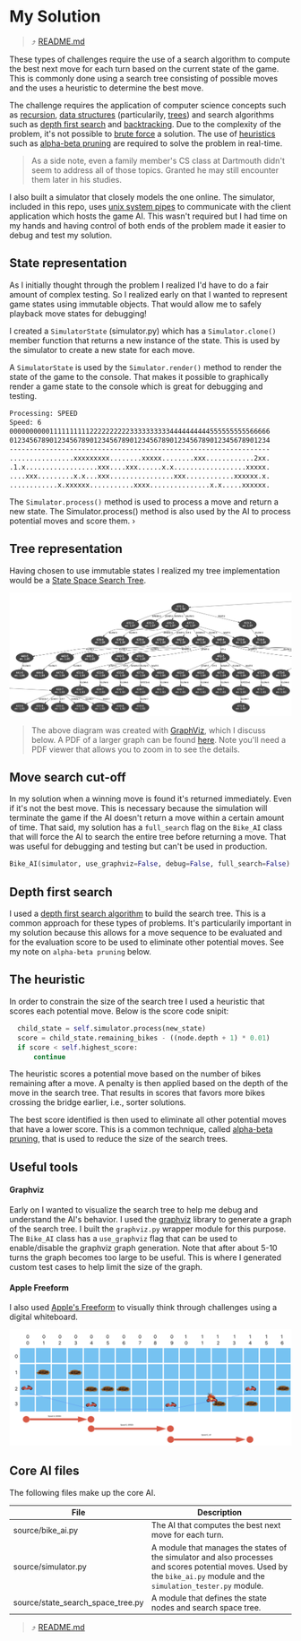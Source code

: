 # My Solution

> ⤴️ [README.md](../README.md#how-i-addressed-this-challenge)

These types of challenges require the use of a search algorithm to compute the best next move for each turn based on the current state of the game. This is commonly done using a search tree consisting of possible moves and the uses a heuristic to determine the best move.  

The challenge requires the application of computer science concepts such as [recursion](https://en.wikipedia.org/wiki/Recursion#:~:text=Recursion%20in%20computer%20programming%20is,simpler%20versions%20of%20the%20problem), [data structures](https://en.wikipedia.org/wiki/Data_structure) (particularily, [trees](https://en.wikipedia.org/wiki/Tree_(data_structure))) and search algorithms such as [depth first search](https://en.wikipedia.org/wiki/Depth-first_search) and [backtracking](https://en.wikipedia.org/wiki/Backtracking).   Due to the complexity of the problem, it's not possible to [brute force](https://en.wikipedia.org/wiki/Brute-force_search) a solution.  The use of [heuristics](https://en.wikipedia.org/wiki/Heuristic_(computer_science)) such as [alpha-beta pruning](https://en.wikipedia.org/wiki/Alpha%E2%80%93beta_pruning) are required to solve the problem in real-time.

> As a side note, even a family member's CS class at Dartmouth didn't seem to address all of those topics. Granted he may still encounter them later in his studies.

I also built a simulator that closely models the one online.  The simulator, included in this repo, uses [unix system pipes](https://en.wikipedia.org/wiki/Pipeline_(Unix)) to communicate with the client application which hosts the game AI.  This wasn't required but I had time on my hands and having control of both ends of the problem made it easier to debug and test my solution.

## State representation
As I initially thought through the problem I realized I'd have to do a fair amount of complex testing. So I realized early on that I wanted to represent game states using immutable objects.
That would allow me to safely playback move states for debugging!

I created a `SimulatorState` (simulator.py) which has a `Simulator.clone()` member function that returns a new instance of the state.  This is used by the simulator to create a new state for each move.  

A `SimulatorState` is used by the `Simulator.render()` method to render the state of the game to the console.  That makes it possible to graphically render a game state to the console which is great for debugging and testing.

```shell
Processing: SPEED
Speed: 6
00000000001111111111222222222233333333334444444444555555555566666
01234567890123456789012345678901234567890123456789012345678901234
-----------------------------------------------------------------
................xxxxxxxxx........xxxxx........xxx............2xx.
.1.x..................xxx....xxx......x.x..................xxxxx.
....xxx.........x.x...xxx................xxx............xxxxxx.x.
............x.xxxxxx...........xxxx...............x.x.....xxxxxx.
```

The `Simulator.process()` method is used to process a move and return a new state.  The Simulator.process() method is also used by the AI to process potential moves and score them.
›

## Tree representation
Having chosen to use immutable states I realized my tree implementation would be a [State Space Search Tree](https://en.wikipedia.org/wiki/State_space_search).

![State Space Search Tree](./search-tree.png)
> The above diagram was created with [GraphViz](#graphviz), which I discuss below.  A PDF of a larger graph can be found [here](./search-tree.pdf). Note you'll need a PDF viewer that allows you to zoom in to see the details.

## Move search cut-off

In my solution when a winning move is found it's returned immediately. Even if it's not the best move. This is necessary because the simulation will terminate the game if the AI doesn't return a move within a certain amount of time. That said, my solution has a `full_search` flag on the `Bike_AI` class that will force the AI to search the entire tree before returning a move. That was useful for debugging and testing but can't be used in production.

```python
Bike_AI(simulator, use_graphviz=False, debug=False, full_search=False)
```

## Depth first search

I used a [depth first search algorithm](https://en.wikipedia.org/wiki/Depth-first_search) to build the search tree.  This is a common approach for these types of problems.  It's particularily important in my solution because this allows for a move sequence to be evaluated and for the evaluation score to be used to eliminate other potential moves.
See my note on `alpha-beta pruning` below.

## The heuristic

In order to constrain the size of the search tree I used a heuristic that scores each potential move.  Below is the score code snipit:

```python
  child_state = self.simulator.process(new_state)
  score = child_state.remaining_bikes - ((node.depth + 1) * 0.01)
  if score < self.highest_score:
      continue
```

The heuristic scores a potential move based on the number of bikes remaining after a move. A penalty is then applied based on the depth of the move in the search tree. That results in scores that favors more bikes crossing the bridge earlier, i.e., sorter solutions.

The best score identified is then used to eliminate all other potential moves that have a lower score.  This is a common technique, called [alpha-beta pruning](https://en.wikipedia.org/wiki/Alpha%E2%80%93beta_pruning), that is used to reduce the size of the search trees.

## Useful tools
#### Graphviz
Early on I wanted to visualize the search tree to help me debug and understand the AI's behavior.  I used the [graphviz](https://graphviz.org/) library to generate a graph of the search tree. I built the `graphviz.py` wrapper module for this purpose.  The `Bike_AI` class has a `use_graphviz` flag that can be used to enable/disable the graphviz graph generation. Note that after about 5-10 turns the graph becomes too large to be useful.  This is where I generated custom test cases to help limit the size of the graph.

#### Apple Freeform
I also used [Apple's Freeform](https://apps.apple.com/us/app/freeform/id6443742539) to visually think through challenges using a digital whiteboard.

![Apple Freeform visualization of moves](./apple-freeform.png)

## Core AI files
The following files make up the core AI.

| File | Description |
| --- | --- |
| source/bike_ai.py | The AI that computes the best next move for each turn. |
| source/simulator.py | A module that manages the states of the simulator and also processes and scores potential moves.  Used by the `bike_ai.py` module and the `simulation_tester.py` module. |
| source/state_search_space_tree.py | A module that defines the state nodes and search space tree. |

> ⤴️ [README.md](../README.md#how-i-addressed-this-challenge)
